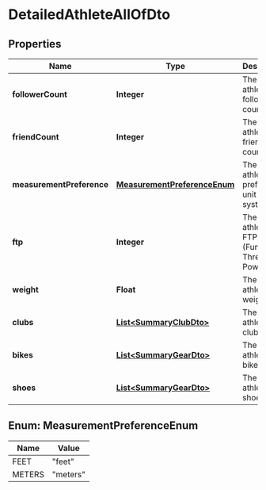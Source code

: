 

# DetailedAthleteAllOfDto


## Properties

Name | Type | Description | Notes
------------ | ------------- | ------------- | -------------
**followerCount** | **Integer** | The athlete&#39;s follower count. |  [optional]
**friendCount** | **Integer** | The athlete&#39;s friend count. |  [optional]
**measurementPreference** | [**MeasurementPreferenceEnum**](#MeasurementPreferenceEnum) | The athlete&#39;s preferred unit system. |  [optional]
**ftp** | **Integer** | The athlete&#39;s FTP (Functional Threshold Power). |  [optional]
**weight** | **Float** | The athlete&#39;s weight. |  [optional]
**clubs** | [**List&lt;SummaryClubDto&gt;**](SummaryClubDto.md) | The athlete&#39;s clubs. |  [optional]
**bikes** | [**List&lt;SummaryGearDto&gt;**](SummaryGearDto.md) | The athlete&#39;s bikes. |  [optional]
**shoes** | [**List&lt;SummaryGearDto&gt;**](SummaryGearDto.md) | The athlete&#39;s shoes. |  [optional]



## Enum: MeasurementPreferenceEnum

Name | Value
---- | -----
FEET | &quot;feet&quot;
METERS | &quot;meters&quot;



